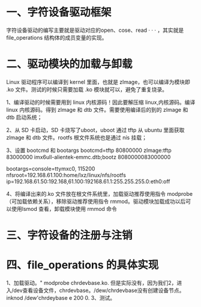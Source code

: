 # 一、字符设备驱动框架
字符设备驱动的编写主要就是驱动对应的open、cose、read · · · ，其实就是file_operations 结构体的成员变量的实现。

# 二、驱动模块的加载与卸载
Linux 驱动程序可以编译到 kernel 里面，也就是 zlmage，也可以编译为模块即 .ko 文件。测试的时候只需要加载 .ko 模块就可以，避免了重复烧录。

1、编译驱动的时候需要用到 linux 内核源码！因此要解压缩 linux,内核源码。编译 linux 内核源码。得到 zlmage 和 dtb 文件。需要使用编译后的到的 zlmage 和 dtb 启动系统；

2、从 SD 卡启动，SD 卡烧写了uboot，uboot 通过 tftp 从 ubuntu 里面获取 zlmage 和 dtb 文件。rootfs 根文件系统也是通过 nís 挂载；

3、设置 bootcmd 和 bootargs 
bootcmd=tftp 80800000 zlmage:tftp 83000000 imx6ull-alientek-emmc.dtb;bootz 8080000083000000

bootargs=console=ttymxc0, 115200 nfsroot=192.168.61.100:home/lxz/linux/nfs/rootfs ip=192.168.61.50:192.168,61.100:192168.61.1:255.255.255.0:eth0:off
 
 4、将编译出来的.ko 文件放在根文件系统里，加载驱动推荐使用指令 modprobe（可加载依赖关系），移除驱动推荐使用指令 rmmod。驱动模块加载成功以后可以使用lsmod 查看，卸载模块使用 rmmod 命令
 
# 三、字符设备的注册与注销



# 四、file_operations 的具体实现



1、加载驱动。"
modprobe chrdevbase.ko.
但是实际没有，因为我们2，进入/dev查看设备文件，chrdevbase。/dew/chrdevbase没有创建设备节点。
inknod /dew'chrdeybase e 200 0.
3、测试。
<!--stackedit_data:
eyJoaXN0b3J5IjpbLTQ1NTk2NTIxOSwtMTI0NjExODg1MCwtNj
UxOTAzODg4LDQ3NzU3NDQwOCwtMTM0NzQ2MTUyMCwtMjA4ODc0
NjYxMl19
-->